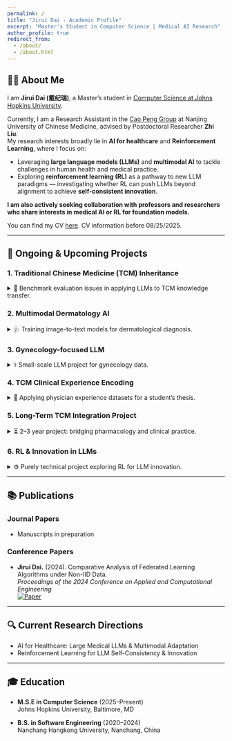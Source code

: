 ```yaml
---
permalink: /
title: "Jirui Dai - Academic Profile"
excerpt: "Master's Student in Computer Science | Medical AI Research"
author_profile: true
redirect_from: 
  - /about/
  - /about.html
---
```


## 👨‍🔬 About Me

I am **Jirui Dai (戴纪瑞)**, a Master’s student in [Computer Science at Johns Hopkins University](https://www.cs.jhu.edu/).  

Currently, I am a Research Assistant in the [Cao Peng Group](https://yxy.njucm.edu.cn/2022/1026/c5740a108197/page.htm) at Nanjing University of Chinese Medicine, advised by Postdoctoral Researcher **Zhi Liu**.  
My research interests broadly lie in **AI for healthcare** and **Reinforcement Learning**, where I focus on:
* Leveraging **large language models (LLMs)** and **multimodal AI** to tackle challenges in human health and medical practice.  
* Exploring **reinforcement learning (RL)** as a pathway to new LLM paradigms — investigating whether RL can push LLMs beyond alignment to achieve **self-consistent innovation**.  

**I am also actively seeking collaboration with professors and researchers who share interests in medical AI or RL for foundation models.** 

You can find my CV [here](assets/CV-Jirui_DAI.pdf). CV information before 08/25/2025. 

---

## 🧪 Ongoing & Upcoming Projects

### 1. Traditional Chinese Medicine (TCM) Inheritance  
<details>
<summary>🔎 Benchmark evaluation issues in applying LLMs to TCM knowledge transfer.</summary>
Currently focusing on benchmarking and evaluation challenges in adapting LLMs to traditional Chinese medicine knowledge inheritance and clinical adaptation.
</details>

### 2. Multimodal Dermatology AI  
<details>
<summary>🩺 Training image-to-text models for dermatological diagnosis.</summary>
Working on multimodal pipelines for skin disease recognition, currently focusing on image-to-text model training, with weekly progress updates in group meetings.
</details>

### 3. Gynecology-focused LLM  
<details>
<summary>⚕️ Small-scale LLM project for gynecology data.</summary>
Collecting gynecology-specific data. The project is designed as a lightweight adaptation, following methods from the TCM inheritance project.
</details>

### 4. TCM Clinical Experience Encoding  
<details>
<summary>📖 Applying physician experience datasets for a student’s thesis.</summary>
Providing the conceptual framework and guidance for a graduation project based on encoded physician work experience. Data is ready, project not yet started.
</details>

### 5. Long-Term TCM Integration Project  
<details>
<summary>⏳ 2–3 year project: bridging pharmacology and clinical practice.</summary>
A large-scale, multi-year effort to connect TCM pharmacology with clinical applications using LLMs. Currently in the data collection phase.
</details>

### 6. RL & Innovation in LLMs  
<details>
<summary>⚙️ Purely technical project exploring RL for LLM innovation.</summary>
  
Developing a data-agnostic methodology to test whether RL can enable LLMs to learn *new skills* by composing atomic operations, moving beyond human preference alignment.  
</details>



---

 ## 📚 Publications

### Journal Papers
* Manuscripts in preparation

### Conference Papers
* **Jirui Dai.** (2024). Comparative Analysis of Federated Learning Algorithms under Non-IID Data.  
  *Proceedings of the 2024 Conference on Applied and Computational Engineering*  
  [![Paper](https://img.shields.io/badge/PDF-Paper-9cf?style=flat-square)](https://www.researchgate.net/publication/382753798_Comparative_analysis_of_federated_learning_algorithms_under_non-IID_data) 

---

## 🔍 Current Research Directions
* AI for Healthcare: Large Medical LLMs & Multimodal Adaptation  
* Reinforcement Learning for LLM Self-Consistency & Innovation 

---

## 🎓 Education
* **M.S.E in Computer Science** (2025–Present)  
  Johns Hopkins University, Baltimore, MD  

* **B.S. in Software Engineering** (2020–2024)  
  Nanchang Hangkong University, Nanchang, China
